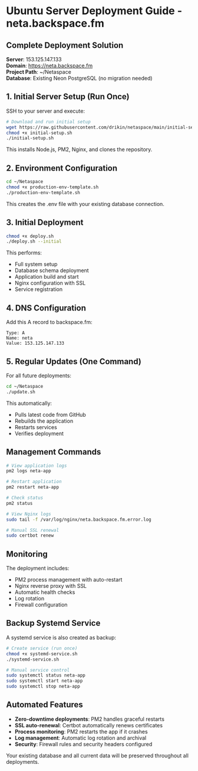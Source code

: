 # Ubuntu Server Deployment Guide - neta.backspace.fm

## Complete Deployment Solution

**Server**: 153.125.147.133  
**Domain**: https://neta.backspace.fm  
**Project Path**: ~/Netaspace  
**Database**: Existing Neon PostgreSQL (no migration needed)

## 1. Initial Server Setup (Run Once)

SSH to your server and execute:

```bash
# Download and run initial setup
wget https://raw.githubusercontent.com/drikin/netaspace/main/initial-setup.sh
chmod +x initial-setup.sh
./initial-setup.sh
```

This installs Node.js, PM2, Nginx, and clones the repository.

## 2. Environment Configuration

```bash
cd ~/Netaspace
chmod +x production-env-template.sh
./production-env-template.sh
```

This creates the .env file with your existing database connection.

## 3. Initial Deployment

```bash
chmod +x deploy.sh
./deploy.sh --initial
```

This performs:
- Full system setup
- Database schema deployment
- Application build and start
- Nginx configuration with SSL
- Service registration

## 4. DNS Configuration

Add this A record to backspace.fm:
```
Type: A
Name: neta
Value: 153.125.147.133
```

## 5. Regular Updates (One Command)

For all future deployments:

```bash
cd ~/Netaspace
./update.sh
```

This automatically:
- Pulls latest code from GitHub
- Rebuilds the application
- Restarts services
- Verifies deployment

## Management Commands

```bash
# View application logs
pm2 logs neta-app

# Restart application
pm2 restart neta-app

# Check status
pm2 status

# View Nginx logs
sudo tail -f /var/log/nginx/neta.backspace.fm.error.log

# Manual SSL renewal
sudo certbot renew
```

## Monitoring

The deployment includes:
- PM2 process management with auto-restart
- Nginx reverse proxy with SSL
- Automatic health checks
- Log rotation
- Firewall configuration

## Backup Systemd Service

A systemd service is also created as backup:

```bash
# Create service (run once)
chmod +x systemd-service.sh
./systemd-service.sh

# Manual service control
sudo systemctl status neta-app
sudo systemctl start neta-app
sudo systemctl stop neta-app
```

## Automated Features

- **Zero-downtime deployments**: PM2 handles graceful restarts
- **SSL auto-renewal**: Certbot automatically renews certificates
- **Process monitoring**: PM2 restarts the app if it crashes
- **Log management**: Automatic log rotation and archival
- **Security**: Firewall rules and security headers configured

Your existing database and all current data will be preserved throughout all deployments.